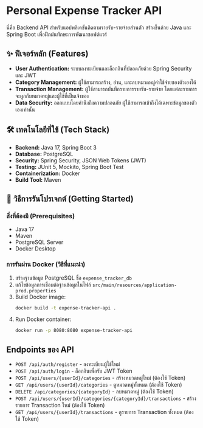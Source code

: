 # Personal Expense Tracker API

นี่คือ Backend API สำหรับแอปพลิเคชันติดตามรายรับ-รายจ่ายส่วนตัว สร้างขึ้นด้วย Java และ Spring Boot เพื่อฝึกฝนทักษะการพัฒนาซอฟต์แวร์

## ✨ ฟีเจอร์หลัก (Features)

* **User Authentication:** ระบบลงทะเบียนและล็อกอินที่ปลอดภัยด้วย Spring Security และ JWT
* **Category Management:** ผู้ใช้สามารถสร้าง, อ่าน, และลบหมวดหมู่ค่าใช้จ่ายของตัวเองได้
* **Transaction Management:** ผู้ใช้สามารถบันทึกรายการรายรับ-รายจ่าย โดยแต่ละรายการจะผูกกับหมวดหมู่และผู้ใช้ที่เป็นเจ้าของ
* **Data Security:** ออกแบบโดยคำนึงถึงความปลอดภัย ผู้ใช้สามารถเข้าถึงได้เฉพาะข้อมูลของตัวเองเท่านั้น

## 🛠️ เทคโนโลยีที่ใช้ (Tech Stack)

* **Backend:** Java 17, Spring Boot 3
* **Database:** PostgreSQL
* **Security:** Spring Security, JSON Web Tokens (JWT)
* **Testing:** JUnit 5, Mockito, Spring Boot Test
* **Containerization:** Docker
* **Build Tool:** Maven

## 🚀 วิธีการรันโปรเจกต์ (Getting Started)

### สิ่งที่ต้องมี (Prerequisites)
* Java 17
* Maven
* PostgreSQL Server
* Docker Desktop

### การรันผ่าน Docker (วิธีที่แนะนำ)
1.  สร้างฐานข้อมูล PostgreSQL ชื่อ `expense_tracker_db`
2.  แก้ไขข้อมูลการเชื่อมต่อฐานข้อมูลในไฟล์ `src/main/resources/application-prod.properties`
3.  Build Docker image:
    ```bash
    docker build -t expense-tracker-api .
    ```
4.  Run Docker container:
    ```bash
    docker run -p 8080:8080 expense-tracker-api
    ```

## Endpoints ของ API

* `POST /api/auth/register` - ลงทะเบียนผู้ใช้ใหม่
* `POST /api/auth/login` - ล็อกอินเพื่อรับ JWT Token
* `POST /api/users/{userId}/categories` - สร้างหมวดหมู่ใหม่ (ต้องใช้ Token)
* `GET /api/users/{userId}/categories` - ดูหมวดหมู่ทั้งหมด (ต้องใช้ Token)
* `DELETE /api/categories/{categoryId}` - ลบหมวดหมู่ (ต้องใช้ Token)
* `POST /api/users/{userId}/categories/{categoryId}/transactions` - สร้างรายการ Transaction ใหม่ (ต้องใช้ Token)
* `GET /api/users/{userId}/transactions` - ดูรายการ Transaction ทั้งหมด (ต้องใช้ Token)
